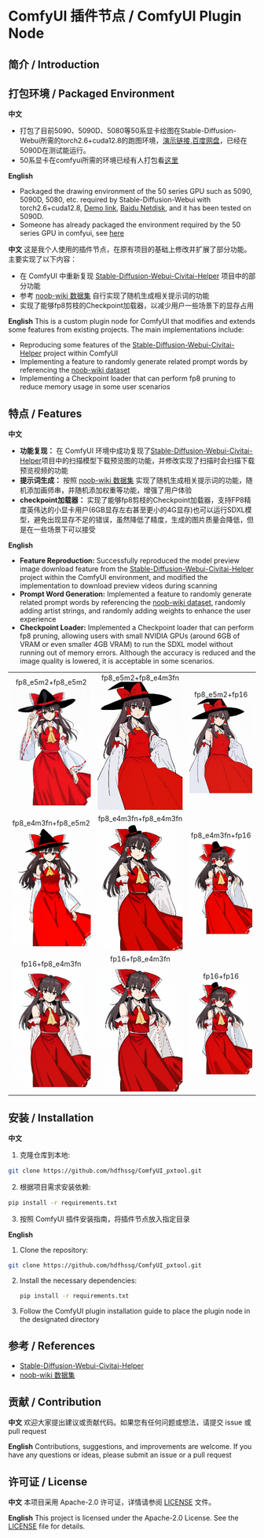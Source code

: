 # ComfyUI 插件节点 / ComfyUI Plugin Node

## 简介 / Introduction

## 打包环境 / Packaged Environment

**中文**
- 打包了目前5090、5090D、5080等50系显卡绘图在Stable-Diffusion-Webui所需的torch2.6+cuda12.8的跑图环境，[演示链接](https://b23.tv/xKnhB18),[百度网盘](https://pan.baidu.com/s/1rEJlhPeWLcKDHCeqctx60g?pwd=pxhd)，已经在5090D在测试能运行。
- 50系显卡在comfyui所需的环境已经有人打包看[这里](https://github.com/comfyanonymous/ComfyUI/discussions/6643)

**English**
- Packaged the drawing environment of the 50 series GPU such as 5090, 5090D, 5080, etc. required by Stable-Diffusion-Webui with torch2.6+cuda12.8, [Demo link](https://b23.tv/xKnhB18), [Baidu Netdisk](https://pan.baidu.com/s/1rEJlhPeWLcKDHCeqctx60g?pwd=pxhd), and it has been tested on 5090D.
- Someone has already packaged the environment required by the 50 series GPU in comfyui, see [here](https://github.com/comfyanonymous/ComfyUI/discussions/6643)


**中文**
这是我个人使用的插件节点，在原有项目的基础上修改并扩展了部分功能。主要实现了以下内容：
- 在 ComfyUI 中重新复现 [Stable-Diffusion-Webui-Civitai-Helper](https://github.com/zixaphir/Stable-Diffusion-Webui-Civitai-Helper) 项目中的部分功能
- 参考 [noob-wiki 数据集](https://huggingface.co/datasets/Laxhar/noob-wiki/tree/main) 自行实现了随机生成相关提示词的功能
- 实现了能够fp8剪枝的Checkpoint加载器，以减少用户一些场景下的显存占用

**English**
This is a custom plugin node for ComfyUI that modifies and extends some features from existing projects. The main implementations include:
- Reproducing some features of the [Stable-Diffusion-Webui-Civitai-Helper](https://github.com/zixaphir/Stable-Diffusion-Webui-Civitai-Helper) project within ComfyUI
- Implementing a feature to randomly generate related prompt words by referencing the [noob-wiki dataset](https://huggingface.co/datasets/Laxhar/noob-wiki/tree/main)
- Implementing a Checkpoint loader that can perform fp8 pruning to reduce memory usage in some user scenarios

## 特点 / Features

**中文**
- **功能复现：** 在 ComfyUI 环境中成功复现了[Stable-Diffusion-Webui-Civitai-Helper](https://github.com/zixaphir/Stable-Diffusion-Webui-Civitai-Helper)项目中的扫描模型下载预览图的功能，并修改实现了扫描时会扫描下载预览视频的功能
- **提示词生成：** 按照 [noob-wiki 数据集](https://huggingface.co/datasets/Laxhar/noob-wiki/tree/main) 实现了随机生成相关提示词的功能，随机添加画师串，并随机添加权重等功能，增强了用户体验
- **checkpoint加载器：** 实现了能够fp8剪枝的Checkpoint加载器，支持FP8精度英伟达的小显卡用户(6GB显存左右甚至更小的4G显存)也可以运行SDXL模型，避免出现显存不足的错误，虽然降低了精度，生成的图片质量会降低，但是在一些场景下可以接受

**English**
- **Feature Reproduction:** Successfully reproduced the model preview image download feature from the [Stable-Diffusion-Webui-Civitai-Helper](https://github.com/zixaphir/Stable-Diffusion-Webui-Civitai-Helper) project within the ComfyUI environment, and modified the implementation to download preview videos during scanning
- **Prompt Word Generation:** Implemented a feature to randomly generate related prompt words by referencing the [noob-wiki dataset](https://huggingface.co/datasets/Laxhar/noob-wiki/tree/main), randomly adding artist strings, and randomly adding weights to enhance the user experience
- **Checkpoint Loader:** Implemented a Checkpoint loader that can perform fp8 pruning, allowing users with small NVIDIA GPUs (around 6GB of VRAM or even smaller 4GB VRAM) to run the SDXL model without running out of memory errors. Although the accuracy is reduced and the image quality is lowered, it is acceptable in some scenarios.

<table>
  <tr>
    <td align="center">
      <div>fp8_e5m2+fp8_e5m2</div>
      <img src="img/fp8_e5m2+fp8_e5m2_00001_.png" width="200" alt="fp8_e5m2+fp8_e5m2">
    </td>
    <td align="center">
      <div>fp8_e5m2+fp8_e4m3fn</div>
      <img src="img/fp8_e5m2+fp8_e4m3fn_00001_.png" width="200" alt="fp8_e5m2+fp8_e4m3fn">
    </td>
    <td align="center">
      <div>fp8_e5m2+fp16</div>
      <img src="img/fp8_e5m2+fp16_00001_.png" width="200" alt="fp8_e5m2+fp16">
    </td>
  </tr>
  <tr>
    <td align="center">
      <div>fp8_e4m3fn+fp8_e5m2</div>
      <img src="img/fp8_e4m3fn+fp8_e5m2_00001_.png" width="200" alt="fp8_e4m3fn+fp8_e5m2">
    </td>
    <td align="center">
      <div>fp8_e4m3fn+fp8_e4m3fn</div>
      <img src="img/fp8_e4m3fn+fp8_e4m3fn_00001_.png" width="200" alt="fp8_e4m3fn+fp8_e4m3fn">
    </td>
    <td align="center">
      <div>fp8_e4m3fn+fp16</div>
      <img src="img/fp8_e4m3fn+fp16_00001_.png" width="200" alt="fp8_e4m3fn+fp16">
    </td>
  </tr>
  <tr>
    <td align="center">
      <div>fp16+fp8_e4m3fn</div>
      <img src="img/fp16+fp8_e4m3fn_00001_.png" width="200" alt="fp16+fp8_e4m3fn">
    </td>
    <td align="center">
      <div>fp16+fp8_e4m3fn</div>
      <img src="img/fp16+fp8_e4m3fn_00001_.png" width="200" alt="fp16+fp8_e4m3fn">
    </td>
    <td align="center">
      <div>fp16+fp16</div>
      <img src="img/fp16+fp16_00001_.png" width="200" alt="fp16+fp16">
    </td>
  </tr>
</table>



## 安装 / Installation

**中文**
1. 克隆仓库到本地:
```bash
git clone https://github.com/hdfhssg/ComfyUI_pxtool.git
```
2. 根据项目需求安装依赖:
```bash
pip install -r requirements.txt
```
3. 按照 ComfyUI 插件安装指南，将插件节点放入指定目录

**English**
1. Clone the repository:
```bash
git clone https://github.com/hdfhssg/ComfyUI_pxtool.git
```
2. Install the necessary dependencies:
    ```bash
    pip install -r requirements.txt
    ```
3. Follow the ComfyUI plugin installation guide to place the plugin node in the designated directory

## 参考 / References

- [Stable-Diffusion-Webui-Civitai-Helper](https://github.com/zixaphir/Stable-Diffusion-Webui-Civitai-Helper)
- [noob-wiki 数据集](https://huggingface.co/datasets/Laxhar/noob-wiki/tree/main)

## 贡献 / Contribution

**中文**
欢迎大家提出建议或贡献代码。如果您有任何问题或想法，请提交 issue 或 pull request

**English**
Contributions, suggestions, and improvements are welcome. If you have any questions or ideas, please submit an issue or a pull request

## 许可证 / License

**中文**
本项目采用 Apache-2.0 许可证，详情请参阅 [LICENSE](LICENSE) 文件。

**English**
This project is licensed under the Apache-2.0 License. See the [LICENSE](LICENSE) file for details.
